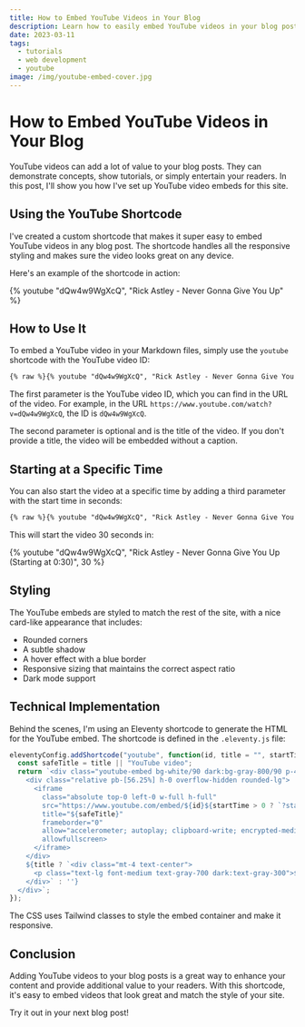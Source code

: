 ```yaml
---
title: How to Embed YouTube Videos in Your Blog
description: Learn how to easily embed YouTube videos in your blog posts with custom styling that matches your site.
date: 2023-03-11
tags:
  - tutorials
  - web development
  - youtube
image: /img/youtube-embed-cover.jpg
---
```


# How to Embed YouTube Videos in Your Blog

YouTube videos can add a lot of value to your blog posts. They can demonstrate concepts, show tutorials, or simply entertain your readers. In this post, I'll show you how I've set up YouTube video embeds for this site.

## Using the YouTube Shortcode

I've created a custom shortcode that makes it super easy to embed YouTube videos in any blog post. The shortcode handles all the responsive styling and makes sure the video looks great on any device.

Here's an example of the shortcode in action:

{% youtube "dQw4w9WgXcQ", "Rick Astley - Never Gonna Give You Up" %}

## How to Use It

To embed a YouTube video in your Markdown files, simply use the `youtube` shortcode with the YouTube video ID:

```markdown
{% raw %}{% youtube "dQw4w9WgXcQ", "Rick Astley - Never Gonna Give You Up" %}{% endraw %}
```

The first parameter is the YouTube video ID, which you can find in the URL of the video. For example, in the URL `https://www.youtube.com/watch?v=dQw4w9WgXcQ`, the ID is `dQw4w9WgXcQ`.

The second parameter is optional and is the title of the video. If you don't provide a title, the video will be embedded without a caption.

## Starting at a Specific Time

You can also start the video at a specific time by adding a third parameter with the start time in seconds:

```markdown
{% raw %}{% youtube "dQw4w9WgXcQ", "Rick Astley - Never Gonna Give You Up (Starting at 0:30)", 30 %}{% endraw %}
```

This will start the video 30 seconds in:

{% youtube "dQw4w9WgXcQ", "Rick Astley - Never Gonna Give You Up (Starting at 0:30)", 30 %}

## Styling

The YouTube embeds are styled to match the rest of the site, with a nice card-like appearance that includes:

- Rounded corners
- A subtle shadow
- A hover effect with a blue border
- Responsive sizing that maintains the correct aspect ratio
- Dark mode support

## Technical Implementation

Behind the scenes, I'm using an Eleventy shortcode to generate the HTML for the YouTube embed. The shortcode is defined in the `.eleventy.js` file:

```javascript
eleventyConfig.addShortcode("youtube", function(id, title = "", startTime = 0) {
  const safeTitle = title || "YouTube video";
  return `<div class="youtube-embed bg-white/90 dark:bg-gray-800/90 p-4 rounded-xl shadow-medium dark:shadow-dark-medium border-2 border-transparent hover:border-arcades-blue dark:hover:border-blue-500 transition-all duration-300 mb-8">
    <div class="relative pb-[56.25%] h-0 overflow-hidden rounded-lg">
      <iframe 
        class="absolute top-0 left-0 w-full h-full"
        src="https://www.youtube.com/embed/${id}${startTime > 0 ? `?start=${startTime}` : ''}"
        title="${safeTitle}"
        frameborder="0"
        allow="accelerometer; autoplay; clipboard-write; encrypted-media; gyroscope; picture-in-picture"
        allowfullscreen>
      </iframe>
    </div>
    ${title ? `<div class="mt-4 text-center">
      <p class="text-lg font-medium text-gray-700 dark:text-gray-300">${title}</p>
    </div>` : ''}
  </div>`;
});
```

The CSS uses Tailwind classes to style the embed container and make it responsive.

## Conclusion

Adding YouTube videos to your blog posts is a great way to enhance your content and provide additional value to your readers. With this shortcode, it's easy to embed videos that look great and match the style of your site.

Try it out in your next blog post! 